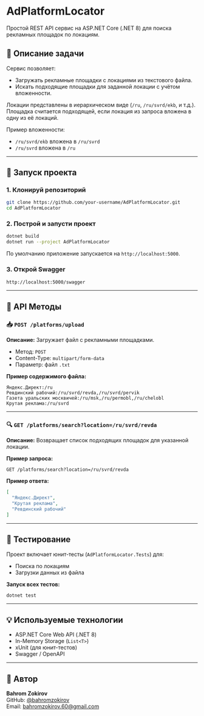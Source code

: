 # AdPlatformLocator

Простой REST API сервис на ASP.NET Core (.NET 8) для поиска рекламных площадок по локациям.

## 🧩 Описание задачи

Сервис позволяет:
- Загружать рекламные площадки с локациями из текстового файла.
- Искать подходящие площадки для заданной локации с учётом вложенности.

Локации представлены в иерархическом виде (`/ru`, `/ru/svrd/ekb`, и т.д.).  
Площадка считается подходящей, если локация из запроса вложена в одну из её локаций.

Пример вложенности:
- `/ru/svrd/ekb` вложена в `/ru/svrd`
- `/ru/svrd` вложена в `/ru`

---

## 🚀 Запуск проекта

### 1. Клонируй репозиторий
```bash
git clone https://github.com/your-username/AdPlatformLocator.git
cd AdPlatformLocator
```

### 2. Построй и запусти проект
```bash
dotnet build
dotnet run --project AdPlatformLocator
```

По умолчанию приложение запускается на `http://localhost:5000`.

### 3. Открой Swagger
```bash
http://localhost:5000/swagger
```

---

## 🔌 API Методы

### 📥 `POST /platforms/upload`

**Описание:** Загружает файл с рекламными площадками.

- Метод: `POST`
- Content-Type: `multipart/form-data`
- Параметр: файл `.txt`

**Пример содержимого файла:**
```
Яндекс.Директ:/ru
Ревдинский рабочий:/ru/svrd/revda,/ru/svrd/pervik
Газета уральских москвичей:/ru/msk,/ru/permobl,/ru/chelobl
Крутая реклама:/ru/svrd
```

---

### 🔍 `GET /platforms/search?location=/ru/svrd/revda`

**Описание:** Возвращает список подходящих площадок для указанной локации.

**Пример запроса:**
```
GET /platforms/search?location=/ru/svrd/revda
```

**Пример ответа:**
```json
[
  "Яндекс.Директ",
  "Крутая реклама",
  "Ревдинский рабочий"
]
```

---

## 🧪 Тестирование

Проект включает юнит-тесты (`AdPlatformLocator.Tests`) для:

- Поиска по локациям
- Загрузки данных из файла

**Запуск всех тестов:**
```bash
dotnet test
```

---

## 💡 Используемые технологии

- ASP.NET Core Web API (.NET 8)
- In-Memory Storage (`List<T>`)
- xUnit (для юнит-тестов)
- Swagger / OpenAPI

---

## 👤 Автор

**Bahrom Zokirov**  
GitHub: [@bahromzokirov](https://github.com/bahromzokirov)  
Email: bahromzokirov.60@gmail.com
